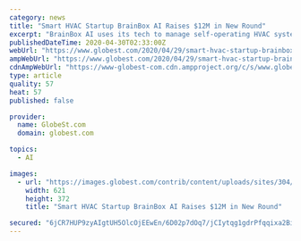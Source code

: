 ```yaml
---
category: news
title: "Smart HVAC Startup BrainBox AI Raises $12M in New Round"
excerpt: "BrainBox AI uses its tech to manage self-operating HVAC systems for buildings and says it can reduce energy costs by up to 25%."
publishedDateTime: 2020-04-30T02:33:00Z
webUrl: "https://www.globest.com/2020/04/29/smart-hvac-startup-brainbox-ai-raises-12m-in-new-round/"
ampWebUrl: "https://www.globest.com/2020/04/29/smart-hvac-startup-brainbox-ai-raises-12m-in-new-round/?amp=1"
cdnAmpWebUrl: "https://www-globest-com.cdn.ampproject.org/c/s/www.globest.com/2020/04/29/smart-hvac-startup-brainbox-ai-raises-12m-in-new-round/?amp=1"
type: article
quality: 57
heat: 57
published: false

provider:
  name: GlobeSt.com
  domain: globest.com

topics:
  - AI

images:
  - url: "https://images.globest.com/contrib/content/uploads/sites/304/2020/04/Artificial-Intelligence-user.jpg"
    width: 621
    height: 372
    title: "Smart HVAC Startup BrainBox AI Raises $12M in New Round"

secured: "6jCR7HUP9zyAIgtUH5OlcOjEEwEn/6D02p7dOq7/jCIytqg1gdrPfqqixa2BiZ62linIWHqjgHmCnrmUm/ByFmZzrqqKErnQ8/ouoFORvZUcyN46o4Hyaa8ZHfVpya9wyGFdqAgH4oJOeqRYcBMYAsanEDwY8BZ0ggD8sPg49TAN6U9R8KOWAXqIEv02QF6hv0tYyzHd9AndrjWAvy/rObRUON8m7G3IRaZHZGmlYaPjCIxccgAw72SH1idTGOcijz0rWGPsDVRmiaAnkKY1boeqzlps2J5aHS5+/jnaBQSmQYZREMIvYDDyH3enm7Uw;iaGQlTmBqRyKGt0w6l7UwQ=="
---
```


